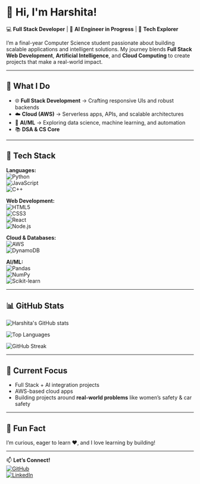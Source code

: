 # 👋 Hi, I'm Harshita!  

💻 **Full Stack Developer** | 🤖 **AI Engineer in Progress** | 🚀 **Tech Explorer**  

I’m a final-year Computer Science student passionate about building scalable applications and intelligent solutions. My journey blends **Full Stack Web Development**, **Artificial Intelligence**, and **Cloud Computing** to create projects that make a real-world impact.  

---

## 🌟 What I Do
- 🌐 **Full Stack Development** → Crafting responsive UIs and robust backends  
- ☁️ **Cloud (AWS)** → Serverless apps, APIs, and scalable architectures  
- 🧠 **AI/ML** → Exploring data science, machine learning, and automation  
- 📚 **DSA & CS Core**  

---

## 🔧 Tech Stack
**Languages:**  
![Python](https://img.shields.io/badge/Python-3776AB?style=for-the-badge&logo=python&logoColor=white)  
![JavaScript](https://img.shields.io/badge/JavaScript-F7DF1E?style=for-the-badge&logo=javascript&logoColor=black)  
![C++](https://img.shields.io/badge/C++-00599C?style=for-the-badge&logo=c%2B%2B&logoColor=white)  

**Web Development:**  
![HTML5](https://img.shields.io/badge/HTML5-E34F26?style=for-the-badge&logo=html5&logoColor=white)  
![CSS3](https://img.shields.io/badge/CSS3-1572B6?style=for-the-badge&logo=css3&logoColor=white)  
![React](https://img.shields.io/badge/React-20232A?style=for-the-badge&logo=react&logoColor=61DAFB)  
![Node.js](https://img.shields.io/badge/Node.js-339933?style=for-the-badge&logo=node.js&logoColor=white)  

**Cloud & Databases:**  
![AWS](https://img.shields.io/badge/AWS-232F3E?style=for-the-badge&logo=amazon-aws&logoColor=white)  
![DynamoDB](https://img.shields.io/badge/DynamoDB-4053D6?style=for-the-badge&logo=amazondynamodb&logoColor=white)  

**AI/ML:**  
![Pandas](https://img.shields.io/badge/Pandas-150458?style=for-the-badge&logo=pandas&logoColor=white)  
![NumPy](https://img.shields.io/badge/NumPy-013243?style=for-the-badge&logo=numpy&logoColor=white)  
![Scikit-learn](https://img.shields.io/badge/Scikit--learn-F7931E?style=for-the-badge&logo=scikitlearn&logoColor=white)  

---

## 📊 GitHub Stats
![Harshita's GitHub stats](https://github-readme-stats.vercel.app/api?username=harshita2481&show_icons=true&theme=radical)  

![Top Languages](https://github-readme-stats.vercel.app/api/top-langs/?username=harshita2481&layout=compact&theme=radical)  

![GitHub Streak](https://github-readme-streak-stats.herokuapp.com/?user=harshita2481&theme=radical)  

---

## 🚀 Current Focus
- Full Stack + AI integration projects  
- AWS-based cloud apps  
- Building projects around **real-world problems** like women’s safety & car safety  

---

## 🌱 Fun Fact
I’m curious, eager to learn ❤️, and I love learning by building!  

---

📫 **Let’s Connect!**  
[![GitHub](https://img.shields.io/badge/GitHub-100000?style=for-the-badge&logo=github&logoColor=white)](https://github.com/harshita2481)  
[![LinkedIn](https://img.shields.io/badge/LinkedIn-0077B5?style=for-the-badge&logo=linkedin&logoColor=white)](https://linkedin.com/in/harshitasrivastava2481)  
